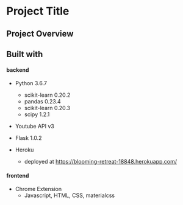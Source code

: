 # Project Title

## Project Overview

## Built with
#### backend
*	Python 3.6.7
	*	scikit-learn 0.20.2
	*	pandas 0.23.4
	*	scikit-learn 0.20.3
	*	scipy 1.2.1

*	Youtube API v3
*	Flask 1.0.2
*	Heroku
	*	deployed at https://blooming-retreat-18848.herokuapp.com/



#### frontend
*	Chrome Extension
	*	Javascript, HTML, CSS, materialcss


